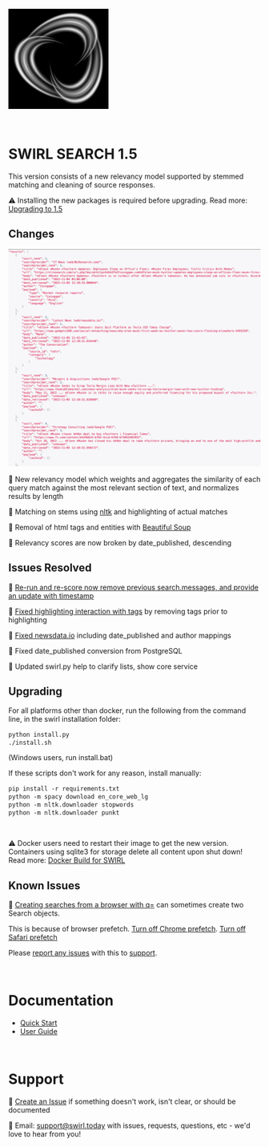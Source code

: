 ![SWIRL Logo](./images/swirl_logo_notext_200.jpg)

<br/>

# SWIRL SEARCH 1.5

This version consists of a new relevancy model supported by stemmed matching and cleaning of source responses.

:warning: Installing the new packages is required before upgrading. Read more: [Upgrading to 1.5](#upgrading)

## Changes

![SWIRL SEARCH 1.5 Vector Similarity Re-Ranked Unified Results](images/swirl_results_focus.png)

:small_blue_diamond: New relevancy model which weights and aggregates the similarity of each query match against the most relevant section of text, and normalizes results by length

:small_blue_diamond: Matching on stems using [nltk](https://www.nltk.org/) and highlighting of actual matches

:small_blue_diamond: Removal of html tags and entities with [Beautiful Soup](https://www.crummy.com/software/BeautifulSoup/bs4/doc/)

:small_blue_diamond: Relevancy scores are now broken by date_published, descending

## Issues Resolved

:small_blue_diamond: [Re-run and re-score now remove previous search.messages, and provide an update with timestamp](https://github.com/sidprobstein/swirl-search/issues/35) 

:small_blue_diamond: [Fixed highlighting interaction with tags](https://github.com/sidprobstein/swirl-search/issues/33) by removing tags prior to highlighting

:small_blue_diamond: [Fixed newsdata.io](https://github.com/sidprobstein/swirl-search/issues/28) including date_published and author mappings

:small_blue_diamond: Fixed date_published conversion from PostgreSQL

:small_blue_diamond: Updated swirl.py help to clarify lists, show core service

## Upgrading

For all platforms other than docker, run the following from the command line, in the swirl installation folder:

```
python install.py
./install.sh
```

(Windows users, run install.bat)

If these scripts don't work for any reason, install manually:

```
pip install -r requirements.txt
python -m spacy download en_core_web_lg
python -m nltk.downloader stopwords
python -m nltk.downloader punkt
```

<br/>

:warning: Docker users need to restart their image to get the new version. Containers using sqlite3 for storage delete all content upon shut down! Read more: [Docker Build for SWIRL](https://github.com/sidprobstein/swirl-search/blob/main/docs/DOCKER_BUILD.md)

## Known Issues

:small_blue_diamond: [Creating searches from a browser with q=](https://github.com/sidprobstein/swirl-search/wiki/2.-User-Guide#creating-a-search-object-with-the-q-url-parameter) can sometimes create two Search objects. 

This is because of browser prefetch. [Turn off Chrome prefetch](https://www.technipages.com/google-chrome-prefetch). [Turn off Safari prefetch](https://stackoverflow.com/questions/29214246/how-to-turn-off-safaris-prefetch-feature)

Please [report any issues](https://github.com/sidprobstein/swirl-search/issues/) with this to [support](#support).

<br/>

# Documentation

* [Quick Start](https://github.com/sidprobstein/swirl-search/wiki/1.-Quick-Start)
* [User Guide](https://github.com/sidprobstein/swirl-search/wiki/2.-User-Guide)

<br/>

# Support

:small_blue_diamond: [Create an Issue](https://github.com/sidprobstein/swirl-search/issues) if something doesn't work, isn't clear, or should be documented

:small_blue_diamond: Email: [support@swirl.today](mailto:support@swirl.today) with issues, requests, questions, etc - we'd love to hear from you!
